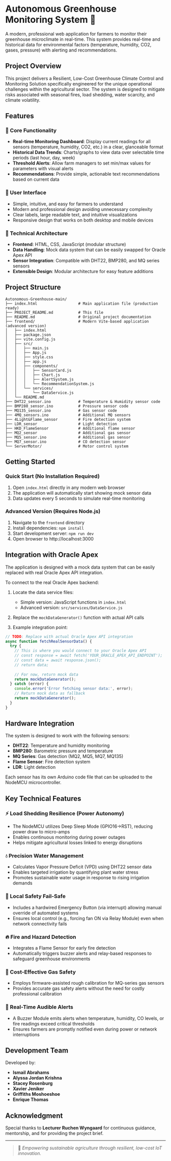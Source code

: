 # Autonomous Greenhouse Monitoring System 🌿

A modern, professional web application for farmers to monitor their greenhouse microclimate in real-time. This system provides real-time and historical data for environmental factors (temperature, humidity, CO2, gases, pressure) with alerting and recommendations.

## Project Overview

This project delivers a Resilient, Low-Cost Greenhouse Climate Control and Monitoring Solution specifically engineered for the unique operational challenges within the agricultural sector. The system is designed to mitigate risks associated with seasonal fires, load shedding, water scarcity, and climate volatility.

## Features

### 🎯 Core Functionality
- **Real-time Monitoring Dashboard**: Display current readings for all sensors (temperature, humidity, CO2, etc.) in a clear, glanceable format
- **Historical Data Trends**: Charts/graphs to view data over selectable time periods (last hour, day, week)
- **Threshold Alerts**: Allow farm managers to set min/max values for parameters with visual alerts
- **Recommendations**: Provide simple, actionable text recommendations based on current data

### 🌿 User Interface
- Simple, intuitive, and easy for farmers to understand
- Modern and professional design avoiding unnecessary complexity
- Clear labels, large readable text, and intuitive visualizations
- Responsive design that works on both desktop and mobile devices

### 🔧 Technical Architecture
- **Frontend**: HTML, CSS, JavaScript (modular structure)
- **Data Handling**: Mock data system that can be easily swapped for Oracle Apex API
- **Sensor Integration**: Compatible with DHT22, BMP280, and MQ series sensors
- **Extensible Design**: Modular architecture for easy feature additions

## Project Structure

```
Autonomous-Greenhouse-main/
├── index.html                  # Main application file (production ready)
├── PROJECT_README.md           # This file
├── README.md                   # Original project documentation
├── frontend/                   # Modern Vite-based application (advanced version)
│   ├── index.html
│   ├── package.json
│   ├── vite.config.js
│   ├── src/
│   │   ├── main.js
│   │   ├── App.js
│   │   ├── style.css
│   │   ├── app.js
│   │   ├── components/
│   │   │   ├── SensorCard.js
│   │   │   ├── Chart.js
│   │   │   ├── AlertSystem.js
│   │   │   └── RecommendationSystem.js
│   │   └── services/
│   │       └── DataService.js
│   └── README.md
├── DHT22_sensor.ino            # Temperature & Humidity sensor code
├── BMP280_sensor.ino           # Pressure sensor code
├── MQ135_sensor.ino            # Gas sensor code
├── 4MQ_sensors.ino             # Additional MQ sensors
├── 4Light&Flame_sensor         # Fire detection system
├── LDR_sensor                  # Light detection
├── HKD_FlameSensor             # Additional flame sensor
├── MQ2_sensor                  # Additional gas sensor
├── MQ5_sensor.ino              # Additional gas sensor
├── MQ7_sensor.ino              # CO detection sensor
└── ServerMotor/                # Motor control system
```

## Getting Started

### Quick Start (No Installation Required)
1. Open `index.html` directly in any modern web browser
2. The application will automatically start showing mock sensor data
3. Data updates every 5 seconds to simulate real-time monitoring

### Advanced Version (Requires Node.js)
1. Navigate to the `frontend` directory
2. Install dependencies: `npm install`
3. Start development server: `npm run dev`
4. Open browser to http://localhost:3000

## Integration with Oracle Apex

The application is designed with a mock data system that can be easily replaced with real Oracle Apex API integration.

To connect to the real Oracle Apex backend:

1. Locate the data service files:
   - Simple version: JavaScript functions in `index.html`
   - Advanced version: `src/services/DataService.js`

2. Replace the `mockDataGenerator()` function with actual API calls

3. Example integration point:
```javascript
// TODO: Replace with actual Oracle Apex API integration
async function fetchRealSensorData() {
  try {
    // This is where you would connect to your Oracle Apex API
    // const response = await fetch('YOUR_ORACLE_APEX_API_ENDPOINT');
    // const data = await response.json();
    // return data;
    
    // For now, return mock data
    return mockDataGenerator();
  } catch (error) {
    console.error('Error fetching sensor data:', error);
    // Return mock data as fallback
    return mockDataGenerator();
  }
}
```

## Hardware Integration

The system is designed to work with the following sensors:
- **DHT22**: Temperature and humidity monitoring
- **BMP280**: Barometric pressure and temperature
- **MQ Series**: Gas detection (MQ2, MQ5, MQ7, MQ135)
- **Flame Sensor**: Fire detection system
- **LDR**: Light detection

Each sensor has its own Arduino code file that can be uploaded to the NodeMCU microcontroller.

## Key Technical Features

### ⚡ Load Shedding Resilience (Power Autonomy)
- The NodeMCU utilizes Deep Sleep Mode (GPIO16→RST), reducing power draw to micro-amps
- Enables continuous monitoring during power outages
- Helps mitigate agricultural losses linked to energy disruptions

### 💧 Precision Water Management
- Calculates Vapor Pressure Deficit (VPD) using DHT22 sensor data
- Enables targeted irrigation by quantifying plant water stress
- Promotes sustainable water usage in response to rising irrigation demands

### 🛑 Local Safety Fail-Safe
- Includes a hardwired Emergency Button (via interrupt) allowing manual override of automated systems
- Ensures local control (e.g., forcing fan ON via Relay Module) even when network connectivity fails

### 🔥 Fire and Hazard Detection
- Integrates a Flame Sensor for early fire detection
- Automatically triggers buzzer alerts and relay-based responses to safeguard greenhouse environments

### 🧪 Cost-Effective Gas Safety
- Employs firmware-assisted rough calibration for MQ-series gas sensors
- Provides accurate gas safety alerts without the need for costly professional calibration

### 🔔 Real-Time Audible Alerts
- A Buzzer Module emits alerts when temperature, humidity, CO levels, or fire readings exceed critical thresholds
- Ensures farmers are promptly notified even during power or network interruptions

## Development Team

Developed by:
- **Ismail Abrahams**
- **Alyssa Jordan Krishna**
- **Stacey Rosenburg**
- **Xavier Jeniker**
- **Griffiths Moshoeshoe**
- **Enrique Thomas**

## Acknowledgment

Special thanks to **Lecturer Ruchen Wyngaard** for continuous guidance, mentorship, and for providing the project brief.

---

> 🌱 *Empowering sustainable agriculture through resilient, low-cost IoT innovation.*